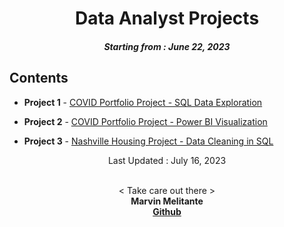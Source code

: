 <h1 align="center"> 
Data Analyst Projects
</h1>
<h5 align="center">
Starting from : June 22, 2023
</h5>

## Contents

- <b>Project 1</b> - [COVID Portfolio Project - SQL Data Exploration](https://github.com/mK-zero/DataAnalystProjects/tree/main/1_SQL-Data-Exploration)

- <b>Project 2</b> - [COVID Portfolio Project - Power BI Visualization](https://github.com/mK-zero/DataAnalystProjects/tree/main/2_Power-BI-Visualization)

- <b>Project 3</b> - [Nashville Housing Project - Data Cleaning in SQL](https://github.com/mK-zero/DataAnalystProjects/tree/main/3_Data-Cleaning-in-SQL)

<p align="center">
Last Updated : July 16, 2023
</p>

<p align="center">

<br>
< Take care out there >
<br>
<b>Marvin Melitante<b>
<br>
<a href="https://github.com/mK-zero">Github</a>
</p>
